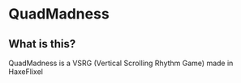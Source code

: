 # QuadMadness

## What is this?

QuadMadness is a VSRG (Vertical Scrolling Rhythm Game) made in HaxeFlixel
